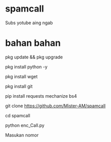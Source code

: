 # spamcall

Subs yotube aing ngab

# bahan bahan
pkg update && pkg upgrade

pkg install python -y

pkg install wget

pkg install git

pip install requests mechanize bs4

git clone https://github.com/Mister-AM/spamcall

cd spamcall

python enc_Call.py

Masukan nomor

